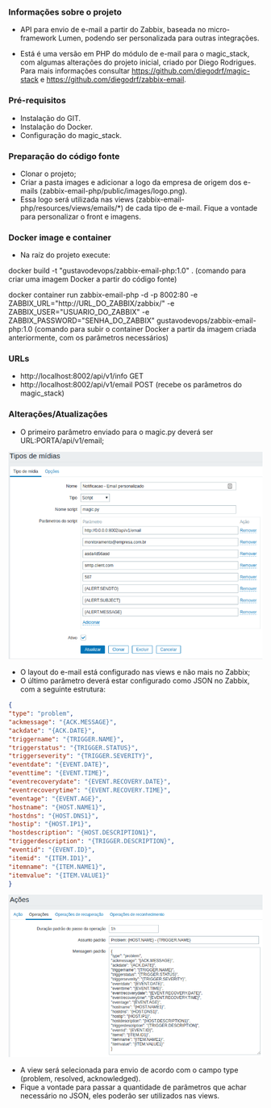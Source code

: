 ### Informações sobre o projeto

- API para envio de e-mail a partir do Zabbix, baseada no micro-framework Lumen, podendo ser personalizada para outras integrações.

- Está é uma versão em PHP do módulo de e-mail para o magic_stack, com algumas alterações do projeto inicial, criado por Diego Rodrigues. Para mais informações consultar https://github.com/diegodrf/magic-stack e https://github.com/diegodrf/zabbix-email.



### Pré-requisitos

- Instalação do GIT.
- Instalação do Docker.
- Configuração do magic_stack.



### Preparação do código fonte

- Clonar o projeto;
- Criar a pasta images e adicionar a logo da empresa de origem dos e-mails (zabbix-email-php/public/images/logo.png).
- Essa logo será utilizada nas views (zabbix-email-php/resources/views/emails/*) de cada tipo de e-mail. Fique a vontade para personalizar o front e imagens.



### Docker image e container

- Na raíz do projeto execute: 

docker build -t "gustavodevops/zabbix-email-php:1.0" .
(comando para criar uma imagem Docker a partir do código fonte)

docker container run zabbix-email-php -d -p 8002:80 -e ZABBIX_URL="http://URL_DO_ZABBIX/zabbix/" -e ZABBIX_USER="USUARIO_DO_ZABBIX" -e ZABBIX_PASSWORD="SENHA_DO_ZABBIX" gustavodevops/zabbix-email-php:1.0
(comando para subir o container Docker a partir da imagem criada anteriormente, com os parâmetros necessários)


    
### URLs

- http://localhost:8002/api/v1/info GET
- http://localhost:8002/api/v1/email POST (recebe os parâmetros do magic_stack)



### Alterações/Atualizações

- O primeiro parâmetro enviado para o magic.py deverá ser URL:PORTA/api/v1/email;

![Tela de exemplo de configuração da media.](https://github.com/fernandesgustavo/zabbix-email-php/blob/master/public/examples/zabbix-media.png)


- O layout do e-mail está configurado nas views e não mais no Zabbix;
- O último parâmetro deverá estar configurado como JSON no Zabbix, com a seguinte estrutura:

```json
{
"type": "problem",
"ackmessage": "{ACK.MESSAGE}",
"ackdate": "{ACK.DATE}",
"triggername": "{TRIGGER.NAME}",
"triggerstatus": "{TRIGGER.STATUS}",
"triggerseverity": "{TRIGGER.SEVERITY}",
"eventdate": "{EVENT.DATE}",
"eventtime": "{EVENT.TIME}",
"eventrecoverydate": "{EVENT.RECOVERY.DATE}",
"eventrecoverytime": "{EVENT.RECOVERY.TIME}",
"eventage": "{EVENT.AGE}",
"hostname": "{HOST.NAME1}",
"hostdns": "{HOST.DNS1}",
"hostip": "{HOST.IP1}",
"hostdescription": "{HOST.DESCRIPTION1}",
"triggerdescription": "{TRIGGER.DESCRIPTION}",
"eventid": "{EVENT.ID}",
"itemid": "{ITEM.ID1}",
"itemname": "{ITEM.NAME1}",
"itemvalue": "{ITEM.VALUE1}"
}
```

![Tela de exemplo de configuração da ação.](https://github.com/fernandesgustavo/zabbix-email-php/blob/master/public/examples/zabbix-action.png)


- A view será selecionada para envio de acordo com o campo type (problem, resolved, acknowledged).
- Fique a vontade para passar a quantidade de parâmetros que achar necessário no JSON, eles poderão ser utilizados nas views.